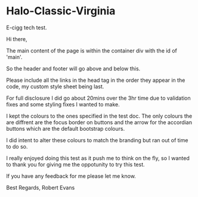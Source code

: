 # Halo-Classic-Virginia
E-cigg tech test. 

Hi there,

The main content of the page is within the container div with the id of 'main'. 

So the header and footer will go above and below this. 

Please include all the links in the head tag in the order they appear in the code, my custom style sheet being last. 

For full disclosure I did go about 20mins over the 3hr time due to validation fixes and some styling fixes I wanted to make. 

I kept the colours to the ones specified in the test doc. The only colours the are diffrent are the focus border on buttons and the arrow for the accordian buttons which are the default bootstrap colours. 

I did intent to alter these colours to match the branding but ran out of time to do so. 

I really enjoyed doing this test as it push me to think on the fly, so I wanted to thank you for giving me the oppotunity to try this test. 

If you have any feedback for me please let me know. 

Best Regards,
Robert Evans
